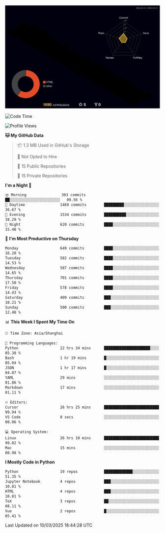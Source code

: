 <!--![](https://raw.githubusercontent.com/BorisYang326/BorisYang326/output/github-contribution-grid-snake-dark.svg) -->
![](./profile-3d-contrib/profile-night-rainbow.svg)
<!--START_SECTION:waka-->
![Code Time](http://img.shields.io/badge/Code%20Time-830%20hrs%2033%20mins-blue)

![Profile Views](http://img.shields.io/badge/Profile%20Views-2-blue)

**🐱 My GitHub Data** 

> 📦 1.3 MB Used in GitHub's Storage 
 > 
> 🚫 Not Opted to Hire
 > 
> 📜 15 Public Repositories 
 > 
> 🔑 15 Private Repositories 
 > 
**I'm a Night 🦉** 

```text
🌞 Morning                383 commits         ██░░░░░░░░░░░░░░░░░░░░░░░   09.56 % 
🌆 Daytime                1469 commits        █████████░░░░░░░░░░░░░░░░   36.67 % 
🌃 Evening                1534 commits        ██████████░░░░░░░░░░░░░░░   38.29 % 
🌙 Night                  620 commits         ████░░░░░░░░░░░░░░░░░░░░░   15.48 % 
```
📅 **I'm Most Productive on Thursday** 

```text
Monday                   649 commits         ████░░░░░░░░░░░░░░░░░░░░░   16.20 % 
Tuesday                  582 commits         ████░░░░░░░░░░░░░░░░░░░░░   14.53 % 
Wednesday                587 commits         ████░░░░░░░░░░░░░░░░░░░░░   14.65 % 
Thursday                 701 commits         ████░░░░░░░░░░░░░░░░░░░░░   17.50 % 
Friday                   578 commits         ████░░░░░░░░░░░░░░░░░░░░░   14.43 % 
Saturday                 409 commits         ███░░░░░░░░░░░░░░░░░░░░░░   10.21 % 
Sunday                   500 commits         ███░░░░░░░░░░░░░░░░░░░░░░   12.48 % 
```


📊 **This Week I Spent My Time On** 

```text
🕑︎ Time Zone: Asia/Shanghai

💬 Programming Languages: 
Python                   22 hrs 34 mins      █████████████████████░░░░   85.38 % 
Bash                     1 hr 19 mins        █░░░░░░░░░░░░░░░░░░░░░░░░   05.04 % 
JSON                     1 hr 17 mins        █░░░░░░░░░░░░░░░░░░░░░░░░   04.87 % 
YAML                     29 mins             ░░░░░░░░░░░░░░░░░░░░░░░░░   01.86 % 
Markdown                 17 mins             ░░░░░░░░░░░░░░░░░░░░░░░░░   01.11 % 

🔥 Editors: 
Cursor                   26 hrs 25 mins      █████████████████████████   99.94 % 
VS Code                  0 secs              ░░░░░░░░░░░░░░░░░░░░░░░░░   00.06 % 

💻 Operating System: 
Linux                    26 hrs 10 mins      █████████████████████████   99.02 % 
Mac                      15 mins             ░░░░░░░░░░░░░░░░░░░░░░░░░   00.98 % 
```

**I Mostly Code in Python** 

```text
Python                   19 repos            █████████████░░░░░░░░░░░░   51.35 % 
Jupyter Notebook         4 repos             ███░░░░░░░░░░░░░░░░░░░░░░   10.81 % 
HTML                     4 repos             ███░░░░░░░░░░░░░░░░░░░░░░   10.81 % 
TeX                      3 repos             ██░░░░░░░░░░░░░░░░░░░░░░░   08.11 % 
Vue                      2 repos             █░░░░░░░░░░░░░░░░░░░░░░░░   05.41 % 
```




 Last Updated on 10/03/2025 18:44:28 UTC
<!--END_SECTION:waka-->
